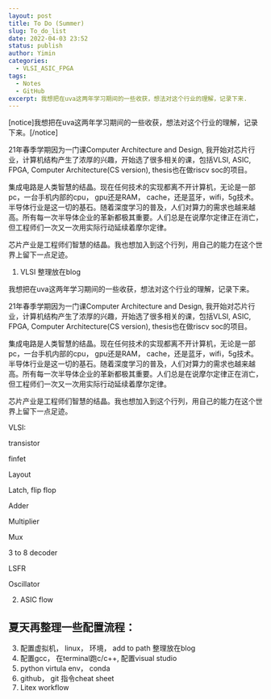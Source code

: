 ```yaml
---
layout: post
title: To Do (Summer)
slug: To_do_list
date: 2022-04-03 23:52
status: publish
author: Yimin
categories: 
  - VLSI_ASIC_FPGA
tags: 
  - Notes
  - GitHub
excerpt: 我想把在uva这两年学习期间的一些收获，想法对这个行业的理解，记录下来.
---
```

[notice]我想把在uva这两年学习期间的一些收获，想法对这个行业的理解，记录下来。[/notice]

21年春季学期因为一门课Computer Architecture and Design, 我开始对芯片行业，计算机结构产生了浓厚的兴趣，开始选了很多相关的课，包括VLSI, ASIC, FPGA, Computer Architecture(CS version), thesis也在做riscv soc的项目。

集成电路是人类智慧的结晶。现在任何技术的实现都离不开计算机，无论是一部pc，一台手机内部的cpu， gpu还是RAM， cache，还是蓝牙，wifi，5g技术。半导体行业是这一切的基石。随着深度学习的普及，人们对算力的需求也越来越高。所有每一次半导体企业的革新都极其重要。人们总是在说摩尔定律正在消亡，但工程师们一次又一次用实际行动延续着摩尔定律。

芯片产业是工程师们智慧的结晶。我也想加入到这个行列，用自己的能力在这个世界上留下一点足迹。

1. VLSI 整理放在blog

我想把在uva这两年学习期间的一些收获，想法对这个行业的理解，记录下来。

21年春季学期因为一门课Computer Architecture and Design, 我开始对芯片行业，计算机结构产生了浓厚的兴趣，开始选了很多相关的课，包括VLSI, ASIC, FPGA, Computer Architecture(CS version), thesis也在做riscv soc的项目。

集成电路是人类智慧的结晶。现在任何技术的实现都离不开计算机，无论是一部pc，一台手机内部的cpu， gpu还是RAM， cache，还是蓝牙，wifi，5g技术。半导体行业是这一切的基石。随着深度学习的普及，人们对算力的需求也越来越高。所有每一次半导体企业的革新都极其重要。人们总是在说摩尔定律正在消亡，但工程师们一次又一次用实际行动延续着摩尔定律。

芯片产业是工程师们智慧的结晶。我也想加入到这个行列，用自己的能力在这个世界上留下一点足迹。

VLSI:

transistor

finfet

Layout

Latch, flip flop

Adder

Multiplier

Mux

3 to 8 decoder

LSFR

Oscillator

2. ASIC flow

## 夏天再整理一些配置流程：

3. 配置虚拟机， linux， 环境， add to path 整理放在blog
4. 配置gcc， 在terminal跑c/c++, 配置visual studio
5. python virtula env， conda
6. github， git 指令cheat sheet
7. Litex workflow